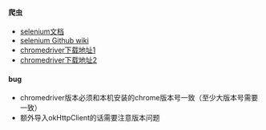 #### 爬虫

* [selenium文档](https://www.selenium.dev/documentation/zh-cn/)
* [selenium Github wiki](https://github.com/SeleniumHQ/selenium/wiki/ChromeDriver)
* [chromedriver下载地址1](http://chromedriver.storage.googleapis.com/index.html)
* [chromedriver下载地址2](https://sites.google.com/a/chromium.org/chromedriver/)

#### bug
* chromedriver版本必须和本机安装的chrome版本号一致（至少大版本号需要一致）
* 额外导入okHttpClient的话需要注意版本问题